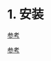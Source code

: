 # 1. 安装
[参考](https://www.cnblogs.com/arxive/p/11669034.html)

[参考](https://blog.csdn.net/weixin_42253621/article/details/98619301)